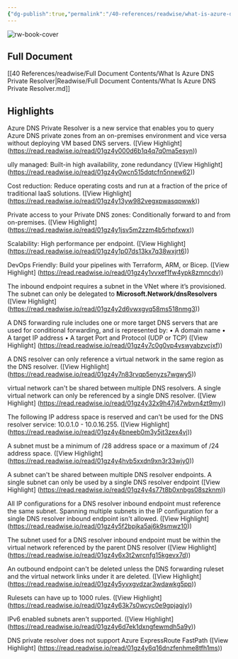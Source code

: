 ```yaml
---
{"dg-publish":true,"permalink":"/40-references/readwise/what-is-azure-dns-private-resolver/","tags":["rw/articles"]}
---
```


![rw-book-cover](https://learn.microsoft.com/en-us/media/logos/logo-ms-social.png)

## Full Document
[[40 References/readwise/Full Document Contents/What Is Azure DNS Private Resolver\|Readwise/Full Document Contents/What Is Azure DNS Private Resolver.md]]

## Highlights
Azure DNS Private Resolver is a new service that enables you to query Azure DNS private zones from an on-premises environment and vice versa without deploying VM based DNS servers. ([View Highlight] (https://read.readwise.io/read/01gz4y000d6b1q4q7q0ma5esyn))


ully managed: Built-in high availability, zone redundancy ([View Highlight] (https://read.readwise.io/read/01gz4y0wcn515dqtcfn5nnew62))


Cost reduction: Reduce operating costs and run at a fraction of the price of traditional IaaS solutions. ([View Highlight] (https://read.readwise.io/read/01gz4y13yw982vegxpwasqpwwk))


Private access to your Private DNS zones: Conditionally forward to and from on-premises. ([View Highlight] (https://read.readwise.io/read/01gz4y1jsv5m2zzm4b5rhpfxwx))


Scalability: High performance per endpoint. ([View Highlight] (https://read.readwise.io/read/01gz4y1p07ds13kx7q38wxjrt6))


DevOps Friendly: Build your pipelines with Terraform, ARM, or Bicep. ([View Highlight] (https://read.readwise.io/read/01gz4y1vvxef1fw4ypk8zmncdv))


The inbound endpoint requires a subnet in the VNet where it’s provisioned. The subnet can only be delegated to **Microsoft.Network/dnsResolvers** ([View Highlight] (https://read.readwise.io/read/01gz4y2d6vwxgyq58ms518nmg3))


A DNS forwarding rule includes one or more target DNS servers that are used for conditional forwarding, and is represented by:
• A domain name
• A target IP address
• A target Port and Protocol (UDP or TCP) ([View Highlight] (https://read.readwise.io/read/01gz4y7c0g0vp4vswyabzvcjxf))


A DNS resolver can only reference a virtual network in the same region as the DNS resolver. ([View Highlight] (https://read.readwise.io/read/01gz4y7n83rvqp5enyzs7wgwy5))


virtual network can't be shared between multiple DNS resolvers. A single virtual network can only be referenced by a single DNS resolver. ([View Highlight] (https://read.readwise.io/read/01gz4y32x9h47j47wbvn4zt9my))


The following IP address space is reserved and can't be used for the DNS resolver service: 10.0.1.0 - 10.0.16.255. ([View Highlight] (https://read.readwise.io/read/01gz4y4bneeb0m3y5jt3zex4vj))


A subnet must be a minimum of /28 address space or a maximum of /24 address space. ([View Highlight] (https://read.readwise.io/read/01gz4y4hvb5xxdn9xn3r33wjy0))


A subnet can't be shared between multiple DNS resolver endpoints. A single subnet can only be used by a single DNS resolver endpoint ([View Highlight] (https://read.readwise.io/read/01gz4y4s77t8b0xnbgs08szknm))


All IP configurations for a DNS resolver inbound endpoint must reference the same subnet. Spanning multiple subnets in the IP configuration for a single DNS resolver inbound endpoint isn't allowed. ([View Highlight] (https://read.readwise.io/read/01gz4y5f2bpjka5aj6k9smwz10))


The subnet used for a DNS resolver inbound endpoint must be within the virtual network referenced by the parent DNS resolver ([View Highlight] (https://read.readwise.io/read/01gz4y6x3t2wrcnfg15kgevx7d))


An outbound endpoint can't be deleted unless the DNS forwarding ruleset and the virtual network links under it are deleted. ([View Highlight] (https://read.readwise.io/read/01gz4y5yvxgvdzar3wdawkg5pp))


Rulesets can have up to 1000 rules. ([View Highlight] (https://read.readwise.io/read/01gz4y63k7s0wcyc0e9gpjagjy))


IPv6 enabled subnets aren't supported. ([View Highlight] (https://read.readwise.io/read/01gz4y6d7ek1dxngfewmdh5a9y))


DNS private resolver does not support Azure ExpressRoute FastPath ([View Highlight] (https://read.readwise.io/read/01gz4y6q16dnzfenhme8tfh1ms))


